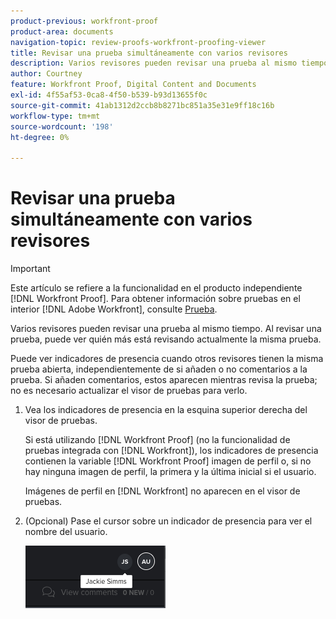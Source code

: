 ```yaml
---
product-previous: workfront-proof
product-area: documents
navigation-topic: review-proofs-workfront-proofing-viewer
title: Revisar una prueba simultáneamente con varios revisores
description: Varios revisores pueden revisar una prueba al mismo tiempo. Al revisar una prueba, puede ver quién más está revisando actualmente la misma prueba.
author: Courtney
feature: Workfront Proof, Digital Content and Documents
exl-id: 4f55af53-0ca8-4f50-b539-b93d13655f0c
source-git-commit: 41ab1312d2ccb8b8271bc851a35e31e9ff18c16b
workflow-type: tm+mt
source-wordcount: '198'
ht-degree: 0%

---
```


# Revisar una prueba simultáneamente con varios revisores

>[!IMPORTANT]
>
>Este artículo se refiere a la funcionalidad en el producto independiente [!DNL Workfront Proof]. Para obtener información sobre pruebas en el interior [!DNL Adobe Workfront], consulte [Prueba](../../../review-and-approve-work/proofing/proofing.md).

Varios revisores pueden revisar una prueba al mismo tiempo. Al revisar una prueba, puede ver quién más está revisando actualmente la misma prueba.

Puede ver indicadores de presencia cuando otros revisores tienen la misma prueba abierta, independientemente de si añaden o no comentarios a la prueba. Si añaden comentarios, estos aparecen mientras revisa la prueba; no es necesario actualizar el visor de pruebas para verlo.

1. Vea los indicadores de presencia en la esquina superior derecha del visor de pruebas.

   Si está utilizando [!DNL Workfront Proof] (no la funcionalidad de pruebas integrada con [!DNL Workfront]), los indicadores de presencia contienen la variable [!DNL Workfront Proof] imagen de perfil o, si no hay ninguna imagen de perfil, la primera y la última inicial si el usuario.

   Imágenes de perfil en [!DNL Workfront] no aparecen en el visor de pruebas.

1. (Opcional) Pase el cursor sobre un indicador de presencia para ver el nombre del usuario.

   ![](assets/proof-presence.png)
